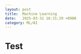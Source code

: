 ```yaml
---
layout: post
title:  Machine Learning
date:   2025-03-31 16:31:29 +0900
category: ML/AI
---
```


# **Test**
